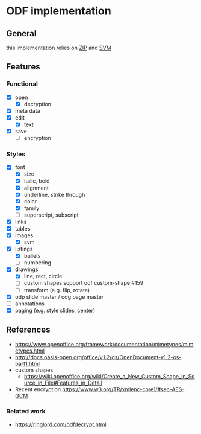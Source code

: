 # ODF implementation

## General

this implementation relies on [ZIP](../zip/README.md) and [SVM](../svm/README.md)

## Features

### Functional

- [x] open
    - [x] decryption
- [x] meta data
- [x] edit
    - [x] text
- [x] save
    - [ ] encryption

### Styles

- [x] font
    - [x] size
    - [x] italic, bold
    - [x] alignment
    - [x] underline, strike through
    - [x] color
    - [x] family
    - [ ] superscript, subscript
- [x] links
- [x] tables
- [x] images
    - [x] svm
- [x] listings
    - [x] bullets
    - [ ] numbering
- [x] drawings
    - [x] line, rect, circle
    - [ ] custom shapes support odf custom-shape #159
    - [ ] transform (e.g. flip, rotate)
- [x] odp slide master / odg page master
- [ ] annotations
- [x] paging (e.g. style slides, center)

## References

- https://www.openoffice.org/framework/documentation/mimetypes/mimetypes.html
- http://docs.oasis-open.org/office/v1.2/os/OpenDocument-v1.2-os-part1.html
- custom shapes
    - https://wiki.openoffice.org/wiki/Create_a_New_Custom_Shape_in_Source_in_File#Features_in_Detail
- Recent encryption https://www.w3.org/TR/xmlenc-core1/#sec-AES-GCM

### Related work

- https://ringlord.com/odfdecrypt.html
